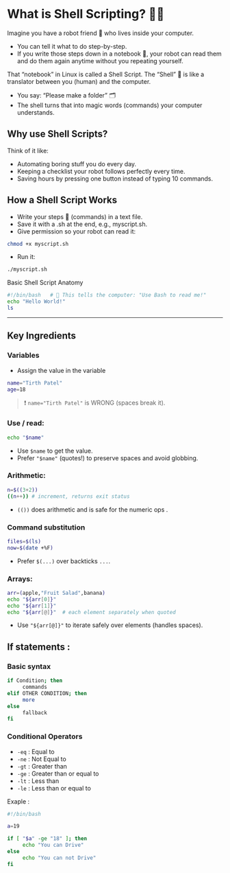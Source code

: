 # What is Shell Scripting? 🐚✨ 

Imagine you have a robot friend 🤖 who lives inside your computer.
- You can tell it what to do step-by-step.
- If you write those steps down in a notebook 📜, your robot can read them and do them again anytime without you repeating yourself.

That “notebook” in Linux is called a Shell Script.
The “Shell” 🐚 is like a translator between you (human) and the computer.
- You say: “Please make a folder” 🗂️
- The shell turns that into magic words (commands) your computer understands.

## Why use Shell Scripts?  
Think of it like: 
- Automating boring stuff you do every day.
- Keeping a checklist your robot follows perfectly every time.
- Saving hours by pressing one button instead of typing 10 commands.

## How a Shell Script Works 
- Write your steps 📝 (commands) in a text file.
- Save it with a .sh at the end, e.g., myscript.sh.
- Give permission so your robot can read it:
```bash 
chmod +x myscript.sh
```
- Run it:
```bash
./myscript.sh
```

Basic Shell Script Anatomy 

```bash 
#!/bin/bash   # 🐚 This tells the computer: "Use Bash to read me!"
echo "Hello World!"  
ls                

```
---
## Key Ingredients 

### Variables  

- Assign the value in the variable 
```bash 
name="Tirth Patel"
age=18
```
> ❗ `name="Tirth Patel"` is WRONG (spaces break it).

### Use / read: 
```bash 
echo "$name"
```
- Use `$name` to get the value.
- Prefer `"$name"` (quotes!) to preserve spaces and avoid globbing.

### Arithmetic: 
```bash
n=$((3+2))
((n++)) # increment, returns exit status
```
- `(())` does arithmetic and is safe for the numeric ops . 

### Command substitution 
```bash 
files=$(ls)
now=$(date +%F)
```
- Prefer `$(...)` over backticks `...`.

### Arrays: 

```bash
arr=(apple,"Fruit Salad",banana)
echo "${arr[0]}"
echo "${arr[1]}"
echo "${arr[@]}"  # each element separately when quoted
```

- Use `"${arr[@]}"` to iterate safely over elements (handles spaces).


## If statements  : 
### Basic syntax
```bash
if Condition; then 
     commands 
elif OTHER CONDITION; then 
     more
else 
     fallback
fi
```

### Conditional Operators
- `-eq` : Equal to
- `-ne` : Not Equal to 
- `-gt` : Greater than
- `-ge` : Greater than or equal to
- `-lt` : Less than
- `-le` : Less than or equal to

Exaple : 
```bash
#!/bin/bash

a=19

if [ "$a" -ge "18" ]; then
     echo "You can Drive"
else
     echo "You can not Drive"
fi
```